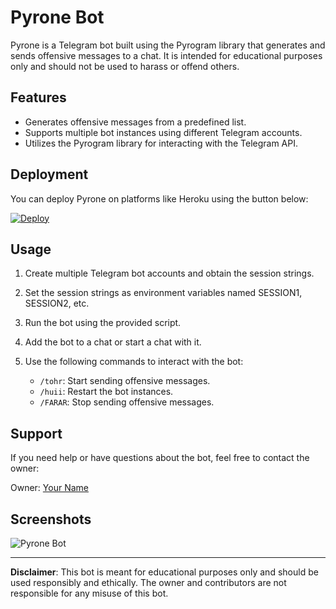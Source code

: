 # Pyrone Bot

Pyrone is a Telegram bot built using the Pyrogram library that generates and sends offensive messages to a chat. It is intended for educational purposes only and should not be used to harass or offend others.

## Features

- Generates offensive messages from a predefined list.
- Supports multiple bot instances using different Telegram accounts.
- Utilizes the Pyrogram library for interacting with the Telegram API.

## Deployment

You can deploy Pyrone on platforms like Heroku using the button below:

[![Deploy](https://www.herokucdn.com/deploy/button.svg)](https://heroku.com/deploy)

## Usage

1. Create multiple Telegram bot accounts and obtain the session strings.
2. Set the session strings as environment variables named SESSION1, SESSION2, etc.
3. Run the bot using the provided script.
4. Add the bot to a chat or start a chat with it.
5. Use the following commands to interact with the bot:

   - `/tohr`: Start sending offensive messages.
   - `/huii`: Restart the bot instances.
   - `/FARAR`: Stop sending offensive messages.

## Support

If you need help or have questions about the bot, feel free to contact the owner:

Owner: [Your Name](https://t.me/your_username)

## Screenshots

![Pyrone Bot](screenshot.png)

---

**Disclaimer**: This bot is meant for educational purposes only and should be used responsibly and ethically. The owner and contributors are not responsible for any misuse of this bot.
